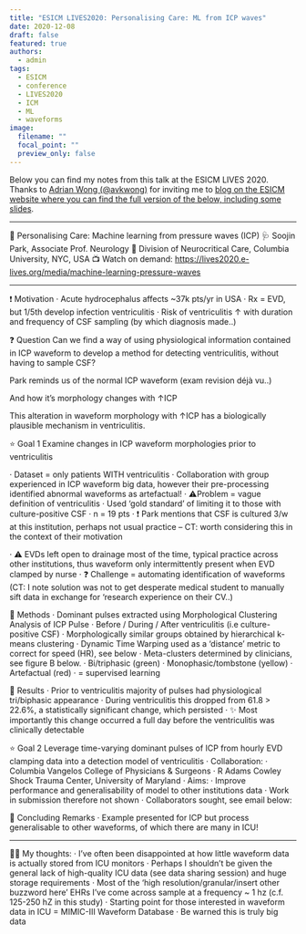 ```yaml
---
title: "ESICM LIVES2020: Personalising Care: ML from ICP waves"
date: 2020-12-08
draft: false
featured: true
authors:
  - admin
tags:
  - ESICM
  - conference
  - LIVES2020
  - ICM
  - ML
  - waveforms
image:
  filename: ""
  focal_point: ""
  preview_only: false
---
```

Below you can find my notes from this talk at the ESICM LIVES 2020. Thanks to [Adrian Wong (@avkwong)](https://twitter.com/avkwong) for inviting me to [blog on the ESICM website where you can find the full version of the below, including some slides](https://www.esicm.org/blog/?p=3072).

---

💬 Personalising Care: Machine learning from pressure waves (ICP)
🩺 Soojin Park, Associate Prof. Neurology
🏥 Division of Neurocritical Care, Columbia University, NYC, USA
📺 Watch on demand: https://lives2020.e-lives.org/media/machine-learning-pressure-waves

---

❗ Motivation
· Acute hydrocephalus affects ~37k pts/yr in USA
· Rx = EVD, but 1/5th develop infection ventriculitis
· Risk of ventriculitis ↑ with duration and frequency of CSF sampling (by which diagnosis made..)

❓ Question
Can we find a way of using physiological information contained in ICP waveform to develop a method for detecting ventriculitis, without having to sample CSF?

Park reminds us of the normal ICP waveform (exam revision déjà vu..)

 And how it’s morphology changes with ↑ICP

This alteration in waveform morphology with ↑ICP has a biologically plausible mechanism in ventriculitis.

 ⭐ Goal 1
Examine changes in ICP waveform morphologies prior to ventriculitis

· Dataset = only patients WITH ventriculitis
· Collaboration with group experienced in ICP waveform big data, however their pre-processing identified abnormal waveforms as artefactual!
· ⚠Problem = vague definition of ventriculitis
· Used ‘gold standard’ of limiting it to those with culture-positive CSF
· n = 19 pts
· ❗ Park mentions that CSF is cultured 3/w at this institution, perhaps not usual practice – CT: worth considering this in the context of their motivation

· ⚠ EVDs left open to drainage most of the time, typical practice across other institutions, thus waveform only intermittently present when EVD clamped by nurse
· ❓ Challenge = automating identification of waveforms (CT: I note solution was not to get desperate medical student to manually sift data in exchange for ‘research experience on their CV..)

🔧 Methods
· Dominant pulses extracted using Morphological Clustering Analysis of ICP Pulse
· Before / During / After ventriculitis (i.e culture-positive CSF)
· Morphologically similar groups obtained by hierarchical k-means clustering
· Dynamic Time Warping used as a ‘distance’ metric to correct for speed (HR), see below
· Meta-clusters determined by clinicians, see figure B below.
· Bi/triphasic (green)
· Monophasic/tombstone (yellow)
· Artefactual (red)
· = supervised learning

📜 Results
· Prior to ventriculitis majority of pulses had physiological tri/biphasic appearance
· During ventriculitis this dropped from 61.8 > 22.6%, a statistically significant change, which persisted
· ✨ Most importantly this change occurred a full day before the ventriculitis was clinically detectable

  ⭐ Goal 2
Leverage time-varying dominant pulses of ICP from hourly EVD clamping data into a detection model of ventriculitis
· Collaboration:
· Columbia Vangelos College of Physicians & Surgeons
· R Adams Cowley Shock Trauma Center, University of Maryland
· Aims:
· Improve performance and generalisability of model to other institutions data
· Work in submission therefore not shown
· Collaborators sought, see email below:

 🚩 Concluding Remarks
· Example presented for ICP but process generalisable to other waveforms, of which there are many in ICU!

---

🙋‍♂️ My thoughts:
· I’ve often been disappointed at how little waveform data is actually stored from ICU monitors
· Perhaps I shouldn’t be given the general lack of high-quality ICU data (see data sharing session) and huge storage requirements
· Most of the ‘high resolution/granular/insert other buzzword here’ EHRs I’ve come across sample at a frequency ~ 1 hz (c.f. 125-250 hZ in this study)
· Starting point for those interested in waveform data in ICU = MIMIC-III Waveform Database
· Be warned this is truly big data